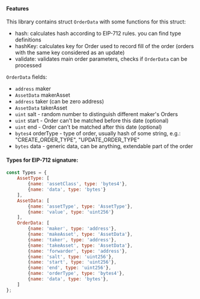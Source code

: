 #### Features

This library contains struct `OrderData` with some functions for this struct:
- hash: calculates hash according to EIP-712 rules. you can find type definitions
- hashKey: calculates key for Order used to record fill of the order (orders with the same key considered as an update)
- validate: validates main order parameters, checks if `OrderData` can be processed

`OrderData` fields:
- `address` maker
- `AssetData` makerAsset
- `address` taker (can be zero address)
- `AssetData` takerAsset
- `uint` salt - random number to distinguish different maker's Orders
- `uint` start - Order can't be matched before this date (optional)
- `uint` end - Order can't be matched after this date (optional)
- `bytes4` orderType - type of order, usually hash of some string, e.g.: "CREATE_ORDER_TYPE", "UPDATE_ORDER_TYPE"
- `bytes` data - generic data, can be anything, extendable part of the order

#### Types for EIP-712 signature:
```javascript
const Types = {
	AssetType: [
		{name: 'assetClass', type: 'bytes4'},
		{name: 'data', type: 'bytes'}
	],
	AssetData: [
		{name: 'assetType', type: 'AssetType'},
		{name: 'value', type: 'uint256'}
	],
	OrderData: [
		{name: 'maker', type: 'address'},
		{name: 'makeAsset', type: 'AssetData'},
		{name: 'taker', type: 'address'},
		{name: 'takeAsset', type: 'AssetData'},
		{name: 'forwarder', type: 'address'},
		{name: 'salt', type: 'uint256'},
		{name: 'start', type: 'uint256'},
		{name: 'end', type: 'uint256'},
		{name: 'orderType', type: 'bytes4'},
		{name: 'data', type: 'bytes'},
	]
};
```
